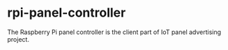 # rpi-panel-controller
The Raspberry Pi panel controller is the client part of IoT panel advertising project.
